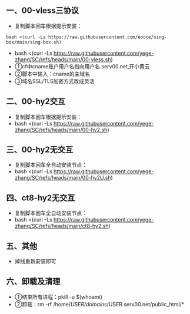 ## 一、00-vless三协议
* 复制脚本回车根据提示安装：
```
bash <(curl -Ls https://raw.githubusercontent.com/eooce/sing-box/main/sing-box.sh)
```
* bash <(curl -Ls https://raw.githubusercontent.com/yege-zhang/SC/refs/heads/main/00-vless.sh)
* ①cf中cname账户用户名指向用户名.serv00.net,开小黄云
* ②脚本中输入：cname的主域名
* ③域名SSL/TLS加密方式改成灵活
## 二、00-hy2交互
* 复制脚本回车根据提示安装：
* bash <(curl -Ls https://raw.githubusercontent.com/yege-zhang/SC/refs/heads/main/00-hy2.sh)
## 三、00-hy2无交互
* 复制脚本回车全自动安装节点：
* bash <(curl -Ls https://raw.githubusercontent.com/yege-zhang/SC/refs/heads/main/00-hy2U.sh)
## 四、ct8-hy2无交互
* 复制脚本回车全自动安装节点：
* bash <(curl -Ls https://raw.githubusercontent.com/yege-zhang/SC/refs/heads/main/ct8-hy2.sh)
## 五、其他
*  掉线重新安装即可
## 六、卸载及清理
*  ①结束所有进程：pkill -u $(whoami)
*  ②卸载：rm -rf /home/$USER/domains/$USER.serv00.net/public_html/*
